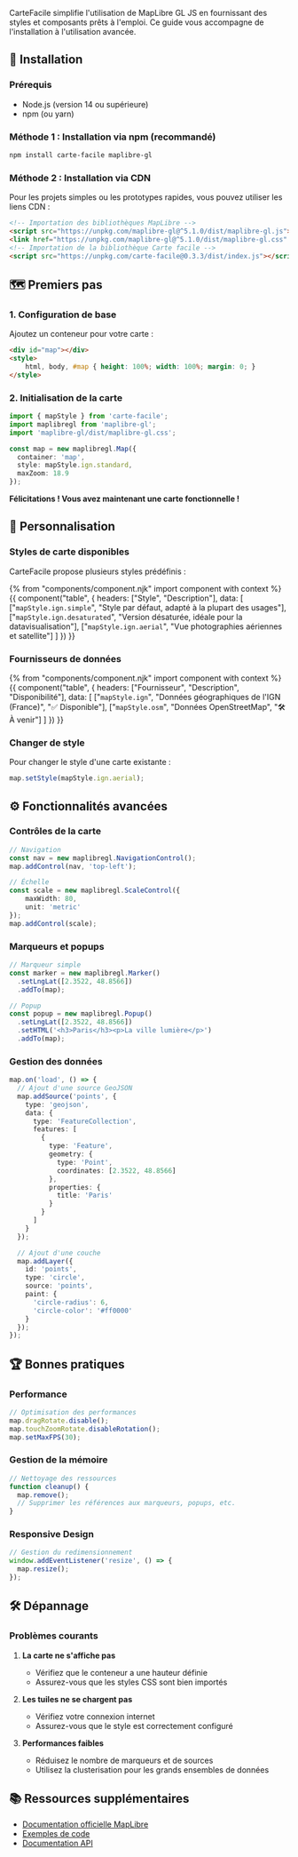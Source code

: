 <!-- ---
title: Guide pour MapLibre GL JS
layout: layouts/docs.njk
description: Guide complet pour l'utilisation de CarteFacile avec MapLibre GL JS.
eleventyNavigation:
  key: MapLibre GL JS
  parent: Premiers pas
  order: 3
  nav: docs
---
 -->
CarteFacile simplifie l'utilisation de MapLibre GL JS en fournissant des styles et composants prêts à l'emploi. Ce guide vous accompagne de l'installation à l'utilisation avancée.

## 🚀 Installation

### Prérequis
- Node.js (version 14 ou supérieure)
- npm (ou yarn)

### Méthode 1 : Installation via npm (recommandé)

```bash
npm install carte-facile maplibre-gl
```

### Méthode 2 : Installation via CDN

Pour les projets simples ou les prototypes rapides, vous pouvez utiliser les liens CDN :

```html
<!-- Importation des bibliothèques MapLibre -->
<script src="https://unpkg.com/maplibre-gl@^5.1.0/dist/maplibre-gl.js"></script>
<link href="https://unpkg.com/maplibre-gl@^5.1.0/dist/maplibre-gl.css" rel="stylesheet" />
<!-- Importation de la bibliothèque Carte facile -->
<script src="https://unpkg.com/carte-facile@0.3.3/dist/index.js"></script>
```

## 🗺️ Premiers pas

### 1. Configuration de base

Ajoutez un conteneur pour votre carte :

```html
<div id="map"></div>
<style>
    html, body, #map { height: 100%; width: 100%; margin: 0; }
</style>
```

### 2. Initialisation de la carte

```typescript
import { mapStyle } from 'carte-facile';
import maplibregl from 'maplibre-gl';
import 'maplibre-gl/dist/maplibre-gl.css';

const map = new maplibregl.Map({
  container: 'map',
  style: mapStyle.ign.standard,
  maxZoom: 18.9
});
```

**Félicitations ! Vous avez maintenant une carte fonctionnelle !**

## 🎨 Personnalisation

### Styles de carte disponibles

CarteFacile propose plusieurs styles prédéfinis :

{% from "components/component.njk" import component with context %}
{{ component("table", {
    headers: ["Style", "Description"],
    data: [
        ["`mapStyle.ign.simple`", "Style par défaut, adapté à la plupart des usages"],
        ["`mapStyle.ign.desaturated`", "Version désaturée, idéale pour la datavisualisation"],
        ["`mapStyle.ign.aerial`", "Vue photographies aériennes et satellite"]
    ]
}) }}

### Fournisseurs de données

{% from "components/component.njk" import component with context %}
{{ component("table", {
    headers: ["Fournisseur", "Description", "Disponibilité"],
    data: [
        ["`mapStyle.ign`", "Données géographiques de l'IGN (France)", "✅ Disponible"],
        ["`mapStyle.osm`", "Données OpenStreetMap", "🛠️ À venir"]
    ]
}) }}

### Changer de style

Pour changer le style d'une carte existante :

```typescript
map.setStyle(mapStyle.ign.aerial);
```

## ⚙️ Fonctionnalités avancées

### Contrôles de la carte

```typescript
// Navigation
const nav = new maplibregl.NavigationControl();
map.addControl(nav, 'top-left');

// Échelle
const scale = new maplibregl.ScaleControl({
    maxWidth: 80,
    unit: 'metric'
});
map.addControl(scale);
```

### Marqueurs et popups

```typescript
// Marqueur simple
const marker = new maplibregl.Marker()
  .setLngLat([2.3522, 48.8566])
  .addTo(map);

// Popup
const popup = new maplibregl.Popup()
  .setLngLat([2.3522, 48.8566])
  .setHTML('<h3>Paris</h3><p>La ville lumière</p>')
  .addTo(map);
```

### Gestion des données

```typescript
map.on('load', () => {
  // Ajout d'une source GeoJSON
  map.addSource('points', {
    type: 'geojson',
    data: {
      type: 'FeatureCollection',
      features: [
        {
          type: 'Feature',
          geometry: {
            type: 'Point',
            coordinates: [2.3522, 48.8566]
          },
          properties: {
            title: 'Paris'
          }
        }
      ]
    }
  });

  // Ajout d'une couche
  map.addLayer({
    id: 'points',
    type: 'circle',
    source: 'points',
    paint: {
      'circle-radius': 6,
      'circle-color': '#ff0000'
    }
  });
});
```

## 🏆 Bonnes pratiques

### Performance

```typescript
// Optimisation des performances
map.dragRotate.disable();
map.touchZoomRotate.disableRotation();
map.setMaxFPS(30);
```

### Gestion de la mémoire

```typescript
// Nettoyage des ressources
function cleanup() {
  map.remove();
  // Supprimer les références aux marqueurs, popups, etc.
}
```

### Responsive Design

```typescript
// Gestion du redimensionnement
window.addEventListener('resize', () => {
  map.resize();
});
```

## 🛠️ Dépannage

### Problèmes courants

1. **La carte ne s'affiche pas**
   - Vérifiez que le conteneur a une hauteur définie
   - Assurez-vous que les styles CSS sont bien importés

2. **Les tuiles ne se chargent pas**
   - Vérifiez votre connexion internet
   - Assurez-vous que le style est correctement configuré

3. **Performances faibles**
   - Réduisez le nombre de marqueurs et de sources
   - Utilisez la clusterisation pour les grands ensembles de données

## 📚 Ressources supplémentaires

- [Documentation officielle MapLibre](https://maplibre.org/maplibre-gl-js/docs/)
- [Exemples de code]("/documentation/exemples")
- [Documentation API]("/documentation/api/index") 